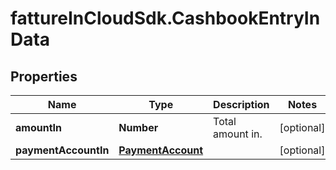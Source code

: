 # fattureInCloudSdk.CashbookEntryInData

## Properties

Name | Type | Description | Notes
------------ | ------------- | ------------- | -------------
**amountIn** | **Number** | Total amount in. | [optional] 
**paymentAccountIn** | [**PaymentAccount**](PaymentAccount.md) |  | [optional] 


